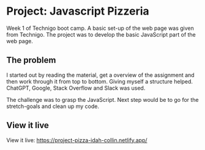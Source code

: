 # Project: Javascript Pizzeria

Week 1 of Technigo boot camp. A basic set-up of the web page was given from Technigo. The project was to develop the basic JavaScript part of the web page.

## The problem

I started out by reading the material, get a overview of the assignment and then work through it from top to bottom. Giving myself a structure helped. ChatGPT, Google, Stack Overflow and Slack was used. 

The challenge was to grasp the JavaScript. Next step would be to go for the stretch-goals and clean up my code.

## View it live

View it live: https://project-pizza-idah-collin.netlify.app/
